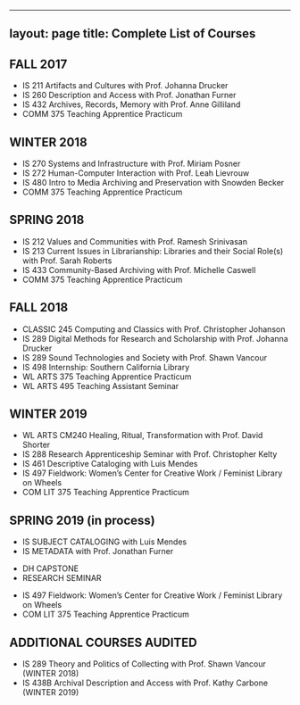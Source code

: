 
---
layout: page
title: Complete List of Courses
---

## FALL 2017
- IS 211 Artifacts and Cultures with Prof. Johanna Drucker
- IS 260 Description and Access with Prof. Jonathan Furner
- IS 432 Archives, Records, Memory with Prof. Anne Gilliland
- COMM 375 Teaching Apprentice Practicum

## WINTER 2018
- IS 270 Systems and Infrastructure with Prof. Miriam Posner 
- IS 272 Human-Computer Interaction with Prof. Leah Lievrouw 
- IS 480 Intro to Media Archiving and Preservation with Snowden Becker
- COMM 375 Teaching Apprentice Practicum

## SPRING 2018
- IS 212 Values and Communities with Prof. Ramesh Srinivasan 
- IS 213 Current Issues in Librarianship: Libraries and their Social Role(s) with Prof. Sarah Roberts
- IS 433 Community-Based Archiving with Prof. Michelle Caswell 
- COMM 375 Teaching Apprentice Practicum

## FALL 2018
- CLASSIC 245 Computing and Classics with Prof. Christopher Johanson
- IS 289 Digital Methods for Research and Scholarship with Prof. Johanna Drucker
- IS 289 Sound Technologies and Society with Prof. Shawn Vancour
- IS 498 Internship: Southern California Library
- WL ARTS 375 Teaching Apprentice Practicum
- WL ARTS 495 Teaching Assistant Seminar

## WINTER 2019
- WL ARTS CM240 Healing, Ritual, Transformation with Prof. David Shorter
- IS 288 Research Apprenticeship Seminar with Prof. Christopher Kelty
- IS 461 Descriptive Cataloging with Luis Mendes
- IS 497 Fieldwork: Women’s Center for Creative Work / Feminist Library on Wheels 
- COM LIT 375 Teaching Apprentice Practicum

## SPRING 2019 (in process) 
- IS SUBJECT CATALOGING with Luis Mendes
- IS METADATA with Prof. Jonathan Furner 
* DH CAPSTONE
* RESEARCH SEMINAR
- IS 497 Fieldwork: Women’s Center for Creative Work / Feminist Library on Wheels 
- COM LIT 375 Teaching Apprentice Practicum

## ADDITIONAL COURSES AUDITED
- IS 289 Theory and Politics of Collecting with Prof. Shawn Vancour (WINTER 2018)
- IS 438B Archival Description and Access with Prof. Kathy Carbone (WINTER 2019) 

